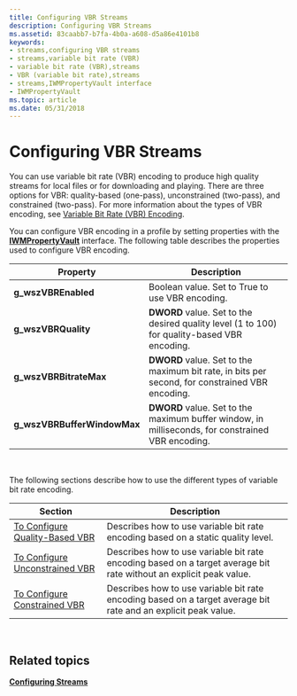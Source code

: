 ```yaml
---
title: Configuring VBR Streams
description: Configuring VBR Streams
ms.assetid: 83caabb7-b7fa-4b0a-a608-d5a86e4101b8
keywords:
- streams,configuring VBR streams
- streams,variable bit rate (VBR)
- variable bit rate (VBR),streams
- VBR (variable bit rate),streams
- streams,IWMPropertyVault interface
- IWMPropertyVault
ms.topic: article
ms.date: 05/31/2018
---
```


# Configuring VBR Streams

You can use variable bit rate (VBR) encoding to produce high quality streams for local files or for downloading and playing. There are three options for VBR: quality-based (one-pass), unconstrained (two-pass), and constrained (two-pass). For more information about the types of VBR encoding, see [Variable Bit Rate (VBR) Encoding](variable-bit-rate--vbr--encoding.md).

You can configure VBR encoding in a profile by setting properties with the [**IWMPropertyVault**](/windows/desktop/api/wmsdkidl/nn-wmsdkidl-iwmpropertyvault) interface. The following table describes the properties used to configure VBR encoding.



| Property                     | Description                                                                                       |
|------------------------------|---------------------------------------------------------------------------------------------------|
| **g\_wszVBREnabled**         | Boolean value. Set to True to use VBR encoding.                                                   |
| **g\_wszVBRQuality**         | **DWORD** value. Set to the desired quality level (1 to 100) for quality-based VBR encoding.      |
| **g\_wszVBRBitrateMax**      | **DWORD** value. Set to the maximum bit rate, in bits per second, for constrained VBR encoding.   |
| **g\_wszVBRBufferWindowMax** | **DWORD** value. Set to the maximum buffer window, in milliseconds, for constrained VBR encoding. |



 

The following sections describe how to use the different types of variable bit rate encoding.



| Section                                                              | Description                                                                                                        |
|----------------------------------------------------------------------|--------------------------------------------------------------------------------------------------------------------|
| [To Configure Quality-Based VBR](to-configure-quality-based-vbr.md) | Describes how to use variable bit rate encoding based on a static quality level.                                   |
| [To Configure Unconstrained VBR](to-configure-unconstrained-vbr.md) | Describes how to use variable bit rate encoding based on a target average bit rate without an explicit peak value. |
| [To Configure Constrained VBR](to-configure-constrained-vbr.md)     | Describes how to use variable bit rate encoding based on a target average bit rate and an explicit peak value.     |



 

## Related topics

<dl> <dt>

[**Configuring Streams**](configuring-streams.md)
</dt> </dl>

 

 




